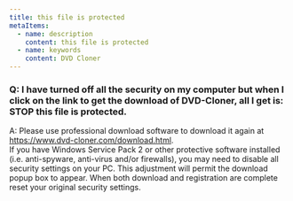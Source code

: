 ```yaml
---
title: this file is protected
metaItems:
  - name: description
    content: this file is protected
  - name: keywords
    content: DVD Cloner
---
```


### Q: I have turned off all the security on my computer but when I click on the link to get the download of DVD-Cloner, all I get is: STOP this file is protected.

A:
Please use professional download software to download it again at https://www.dvd-cloner.com/download.html.  
If you have Windows Service Pack 2 or other protective software installed (i.e. anti-spyware, anti-virus and/or firewalls), you may need to disable all security settings on your PC. This adjustment will permit the download popup box to appear. When both download and registration are complete reset your original security settings.
